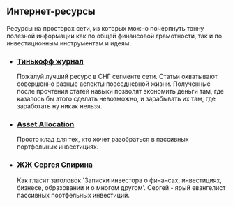 ## Интернет-ресурсы
Ресурсы на просторах сети, из которых можно почерпнуть тонну полезной информации как по общей финансовой грамотности, так и по инвестиционным инструментам и идеям.

- ### [Тинькофф журнал](https://journal.tinkoff.ru/)
  Пожалуй лучший ресурс в СНГ сегменте сети. Статьи охватывают совершенно разные аспекты повседневной жизни. Полученные после прочтения статей навыки позволят экономить деньги там, где казалось бы этого сделать невозможно, и зарабывать их там, где заработать ну никак нельзя.

- ### [Asset Allocation](http://assetallocation.ru/#)
  Просто клад для тех, кто хочет разобраться в пассивных портфельных инвестициях.

- ### [ЖЖ Сергея Спирина](https://fintraining.livejournal.com/)
  Как гласит заголовок 'Записки инвестора о финансах, инвестициях, бизнесе, образовании и о многом другом'. Сергей - ярый евангелист пассивных портфельных инвестиций.